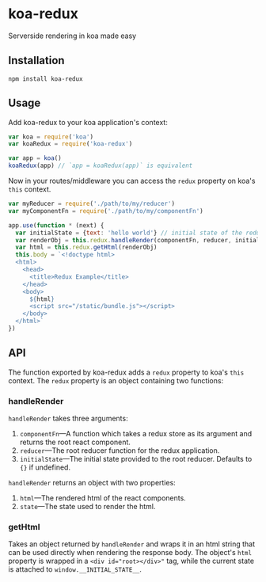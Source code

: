 # koa-redux
Serverside rendering in koa made easy

## Installation

```
npm install koa-redux
```

## Usage

Add koa-redux to your koa application's context:

```js
var koa = require('koa')
var koaRedux = require('koa-redux')

var app = koa()
koaRedux(app) // `app = koaRedux(app)` is equivalent
```

Now in your routes/middleware you can access the `redux` property on koa's `this` context.

```js
var myReducer = require('./path/to/my/reducer')
var myComponentFn = require('./path/to/my/componentFn')

app.use(function * (next) {
  var initialState = {text: 'hello world'} // initial state of the redux store
  var renderObj = this.redux.handleRender(componentFn, reducer, initialState)
  var html = this.redux.getHtml(renderObj)
  this.body = `<!doctype html>
  <html>
    <head>
      <title>Redux Example</title>
    </head>
    <body>
      ${html}
      <script src="/static/bundle.js"></script>
    </body>
  </html>`
})
```

## API

The function exported by koa-redux adds a `redux` property to koa's `this` context. The `redux` property is an object containing two functions:

### handleRender

`handleRender` takes three arguments:

1. `componentFn`—A function which takes a redux store as its argument and returns the root react component.
2. `reducer`—The root reducer function for the redux application.
3. `initialState`—The initial state provided to the root reducer. Defaults to `{}` if undefined.

`handleRender` returns an object with two properties:

1. `html`—The rendered html of the react components.
2. `state`—The state used to render the html.

### getHtml

Takes an object returned by `handleRender` and wraps it in an html string that can be used directly when rendering the response body. The object's `html` property is wrapped in a `<div id="root></div>"` tag, while the current state is attached to `window.__INITIAL_STATE__`.
